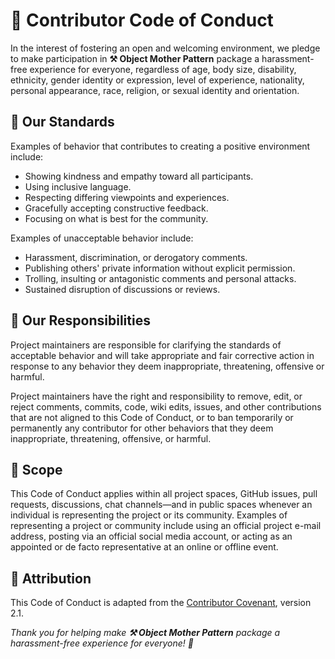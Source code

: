 # 🧭 Contributor Code of Conduct

In the interest of fostering an open and welcoming environment, we pledge to make participation in **⚒️ Object Mother Pattern** package a harassment-free experience for everyone, regardless of age, body size, disability, ethnicity, gender identity or expression, level of experience, nationality, personal appearance, race, religion, or sexual identity and orientation.

## 📑 Our Standards

Examples of behavior that contributes to creating a positive environment include:

- Showing kindness and empathy toward all participants.
- Using inclusive language.
- Respecting differing viewpoints and experiences.
- Gracefully accepting constructive feedback.
- Focusing on what is best for the community.

Examples of unacceptable behavior include:

- Harassment, discrimination, or derogatory comments.
- Publishing others' private information without explicit permission.
- Trolling, insulting or antagonistic comments and personal attacks.
- Sustained disruption of discussions or reviews.

## 🤝 Our Responsibilities

Project maintainers are responsible for clarifying the standards of acceptable behavior and will take appropriate and fair corrective action in response to any behavior they deem inappropriate, threatening, offensive or harmful.

Project maintainers have the right and responsibility to remove, edit, or reject comments, commits, code, wiki edits, issues, and other contributions that are not aligned to this Code of Conduct, or to ban temporarily or permanently any contributor for other behaviors that they deem inappropriate, threatening, offensive, or harmful.

## 📍 Scope

This Code of Conduct applies within all project spaces, GitHub issues, pull requests, discussions, chat channels—and in public spaces whenever an individual is representing the project or its community. Examples of representing a project or community include using an official project e-mail address, posting via an official social media account, or acting as an appointed or de facto representative at an online or offline event.

## 📜 Attribution

This Code of Conduct is adapted from the [Contributor Covenant](https://www.contributor-covenant.org), version 2.1.

_Thank you for helping make **⚒️ Object Mother Pattern** package a harassment-free experience for everyone! 🌟_
